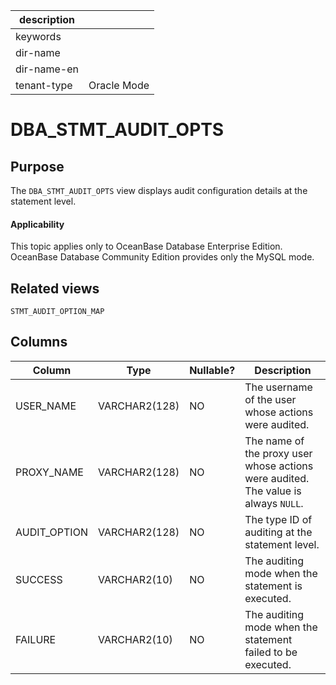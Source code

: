 |description||
|---|---|
|keywords||
|dir-name||
|dir-name-en||
|tenant-type|Oracle Mode|

# DBA_STMT_AUDIT_OPTS

## Purpose

The `DBA_STMT_AUDIT_OPTS` view displays audit configuration details at the statement level.

  <main id="notice" >
    <h4>Applicability</h4>
    <p>This topic applies only to OceanBase Database Enterprise Edition. OceanBase Database Community Edition provides only the MySQL mode. </p>
  </main>

## Related views

`STMT_AUDIT_OPTION_MAP`

## Columns

| **Column** | **Type** | **Nullable?** | **Description** |
|--------------|---------------|----------------|--------------------------------|
| USER_NAME | VARCHAR2(128) | NO | The username of the user whose actions were audited. |
| PROXY_NAME | VARCHAR2(128) | NO | The name of the proxy user whose actions were audited. The value is always `NULL`. |
| AUDIT_OPTION | VARCHAR2(128) | NO | The type ID of auditing at the statement level. |
| SUCCESS | VARCHAR2(10) | NO | The auditing mode when the statement is executed. |
| FAILURE | VARCHAR2(10) | NO | The auditing mode when the statement failed to be executed. |
